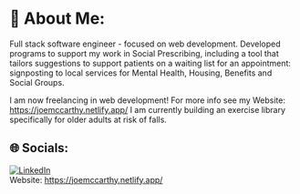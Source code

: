# 💫 About Me:
Full stack software engineer - focused on web development.
Developed programs to support my work in Social Prescribing, including a tool that tailors suggestions to support patients on a waiting list for an appointment: signposting to local services for Mental Health, Housing, Benefits and Social Groups. 

I am now freelancing in web development! For more info see my Website: https://joemccarthy.netlify.app/
I am currently building an exercise library specifically for older adults at risk of falls.


## 🌐 Socials:
[![LinkedIn](https://img.shields.io/badge/LinkedIn-%230077B5.svg?logo=linkedin&logoColor=white)](https://linkedin.com/in/https://www.linkedin.com/in/joe-mccarthy-199a08159/) 
<br>Website: https://joemccarthy.netlify.app/<br>


<!-- Proudly created with GPRM ( https://gprm.itsvg.in ) -->

<!--
**JoeMcCarthy22/JoeMcCarthy22** is a ✨ _special_ ✨ repository because its `README.md` (this file) appears on your GitHub profile.

Here are some ideas to get you started:

- 🔭 I’m currently working on ...
- 🌱 I’m currently learning ...
- 👯 I’m looking to collaborate on ...
- 🤔 I’m looking for help with ...
- 💬 Ask me about ...
- 📫 How to reach me: ...
- 😄 Pronouns: ...
- ⚡ Fun fact: ...
-->
